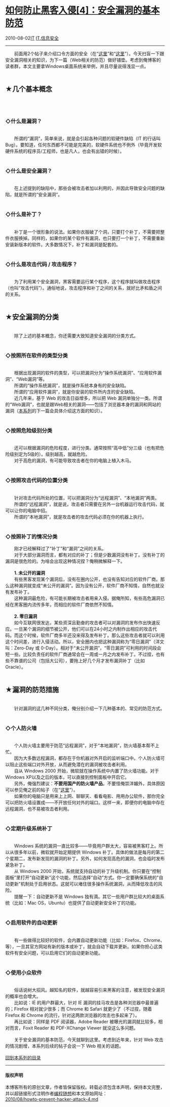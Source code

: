 <!DOCTYPE html>
<html xmlns="http://www.w3.org/1999/xhtml" xml:lang="zh-CN">
<head>
<meta http-equiv="Content-Type" content="text/html; charset=utf-8" />
<meta name="generator" content="Python script by program.think@gmail.com" />
<meta name="provider" content="program-think.blogspot.com" />
<link type="text/css" rel="stylesheet" href="../../css/program-think.css" />
<title>如何防止黑客入侵[4]：安全漏洞的基本防范 - 编程随想的博客</title>
</head>
<body>
<div id="main" style="width:100%;">
<h1><a href="../../index.md" title="回到首页">如何防止黑客入侵[4]：安全漏洞的基本防范</a></h1>
<div class="post-info"><span class="date-header">2010-08-02</span><a href="../../tags/IT.md" class="tag">IT</a> <a href="../../tags/IT.E4BFA1E681AFE5AE89E585A8.md" class="tag">IT.信息安全</a> </div>
<hr>
<div class="post">
&#12288;&#12288;前面用2个帖子来介绍口令方面的安全（在“<a href="../../2010/06/howto-prevent-hacker-attack-2.md">这里</a>”和“<a href="../../2010/06/howto-prevent-hacker-attack-3.md">这里</a>”）。今天扫盲一下跟安全漏洞相关的知识，为下一篇（Web相关的防范）做好铺垫。考虑到俺博客的读者群，本文主要拿Windows桌面系统来举例，并且尽量说得浅显一点。<!--program-think--><br /><br /><h2>★几个基本概念</h2><br /><br /><h3>◇什么是漏洞？</h3><br />&#12288;&#12288;所谓的“漏洞”，简单来说，就是会引起各种问题的软硬件缺陷（IT 的行话叫 Bug）。要知道，任何东西都不可能是完美的，软硬件系统也不例外（毕竟开发软硬件系统的程序员/工程师，也是凡人，也会有出错的时候）。<br /><br /><h3>◇什么是安全漏洞？</h3><br />&#12288;&#12288;在上述提到的缺陷中，那些会被攻击者加以利用的，并因此导致安全问题的缺陷，就是所谓的“安全漏洞”。<br /><br /><h3>◇什么是补丁？</h3><br />&#12288;&#12288;补丁是一个很形象的说法。如果你衣服破了个洞，只要打个补丁，不需要把整件衣服换掉。同样的，如果你的某个软件有漏洞，也只要打一个补丁，不需要重新安装新版本的软件。大多数情况下，补丁和漏洞是配套的。<br /><br /><h3>◇什么是攻击代码 / 攻击程序？</h3><br />&#12288;&#12288;为了利用某个安全漏洞，黑客需要运行某个程序，这个程序就叫做攻击程序（也叫“攻击代码”）。通俗地说，攻击程序和补丁之间的关系，就好比矛和盾之间的关系。<br /><br /><h2>★安全漏洞的分类</h2><br />&#12288;&#12288;除了上述的基本概念，你还需要大致知道安全漏洞的分类方式。<br /><br /><h3>◇按照所在软件的类型分类</h3><br />&#12288;&#12288;根据出现漏洞的软件的类型，可以把漏洞分为“操作系统漏洞”、“应用软件漏洞”、“Web漏洞”等。<br />&#12288;&#12288;所谓的“操作系统漏洞”，就是操作系统本身有的安全缺陷。<br />&#12288;&#12288;所谓的“应用软件漏洞”，就是你安装的软件所内含的安全缺陷。<br />&#12288;&#12288;近几年来，基于 Web 的攻击日益增多，所以把 Web 漏洞单独分一类。所谓的“Web漏洞”，也就是跟Web相关的漏洞——包括了浏览器本身的漏洞和网站的漏洞（<a href="../../2010/06/howto-prevent-hacker-attack-0.md">本系列</a>的下一篇会具体介绍这方面的知识）。<br /><br /><h3>◇按照危险级别分类</h3><br />&#12288;&#12288;还可以根据漏洞的危险程度，进行分类。通常按照“高中低”分三级（也有把危险级别定为5级的）。级别越高，就越危险。<br />&#12288;&#12288;对于高危的漏洞，有可能导致攻击者在你的电脑上植入木马。<br /><br /><h3>◇按照攻击代码的位置分类</h3><br />&#12288;&#12288;针对攻击代码所处的位置，可以把漏洞分为“远程漏洞”、“本地漏洞”两类。<br />&#12288;&#12288;所谓的“远程漏洞”，就是说，攻击者只需要在另外一台机器运行攻击代码，就可以让你的电脑中招。<br />&#12288;&#12288;所谓的“本地漏洞”，就是攻击者的攻击代码必须在你的机器上执行。<br /><br /><h3>◇按照补丁的情况分类</h3>&#12288;&#12288;刚才已经解释过了“补丁”和“漏洞”之间的关系。<br />&#12288;&#12288;对于大部分漏洞而言，都有对应的补丁；但是少数漏洞没有补丁。没有补丁的漏洞是很危险的。为啥会出现这种情况捏？俺稍微解释一下。<br /><br />&#12288;&#12288;<b>1. 未公开的漏洞</b><br />&#12288;&#12288;有些黑客发现某个漏洞后，没有在圈内公开，也没有告知对应的软件厂商。那么这种漏洞就变成“未公开的漏洞”。因为没有公开，软件厂商不知情，自然也就没有发布补丁。<br />&#12288;&#12288;这种漏洞最危险，有可能长期被攻击者用来入侵。据俺所知，有些高危漏洞已经在黑客圈内流传多年，而相应的软件厂商依然不知情。<br /><br />&#12288;&#12288;<b>2. 零日漏洞</b><br />&#12288;&#12288;如今互联网很发达，某些资深且勤奋的攻击者可以对漏洞的发布作出快速反应。一旦某个漏洞的细节被公开，他们可以在24小时之内制作出相应的攻击代码。而这个时候，软件厂商多半还没来得及发布补丁。那么这些攻击者就可以利用这个时间差，进行入侵活动。所以，安全圈内也把这种漏洞称为“零日漏洞”（洋文叫：Zero-Day 或 0-Day）。相对于“未公开漏洞”，“零日漏洞”可利用的时间段会短一些。比较负责任的软件厂商通常会在一周或一月之内发布补丁。不过捏，也有些不靠谱的公司（包括大公司），要拖上好几个月才发布漏洞补丁（比如 Oracle）。<br /><br /><h2>★漏洞的防范措施</h2><br />&#12288;&#12288;针对漏洞的这几种不同分类，俺分别介绍一下几种基本的、常见的防范方式。<br /><br /><h3>◇个人防火墙</h3><br />&#12288;&#12288;个人防火墙主要用于防范“远程漏洞”，对于“本地漏洞”，防火墙基本帮不上忙。<br />&#12288;&#12288;因为大多数远程漏洞，都存在于你机器对外开启的监听端口中。个人防火墙可以阻止这些端口对外开放，从而避免潜在的漏洞被攻击者利用。<br />&#12288;&#12288;自从 Windows 2000 开始，微软就在操作系统中内置了防火墙功能。对于Windows XP以及之后的版本，可以直接到控制面板中开启它。<br />&#12288;&#12288;另外，俺强烈建议：<b>不要用国产的防火墙产品</b>。不要怪俺崇洋媚外，具体原因可以参见俺之前的帖子（在“<a href="../../2010/04/howto-cover-your-tracks-2.md">这里</a>”）。<br />&#12288;&#12288;如果你的电脑只是用来上上网、聊聊天、看看电影、用用办公软件，那你完全可以把防火墙设置成——不开放任何对外的端口。这样一来，即便你的电脑中存在远程漏洞，也不易被攻击者利用。<br /><br /><h3>◇定期升级系统补丁</h3><br />&#12288;&#12288;Windows 系统的漏洞一直比较多——毕竟用户群太大，容易被黑客盯上。所以从很多年以前，微软就开始定期提供 Windows 补丁。具体的做法是每月的第二个星期二，发布新发现的漏洞的补丁。另外，如何发现高危的漏洞，也会临时发布紧急补丁。<br />&#12288;&#12288;从 Windows 2000 开始，系统就支持自动的补丁升级机制。你只要在“控制面板”里打开“自动更新”这个功能，然后选择“自动”方式。你一定要确保系统的"自动更新"机制处于启用状态。这就可以堵住很多操作系统漏洞，从而降低攻击的风险。<br />&#12288;&#12288;提醒一下：自动更新不是 Windows 独有滴。其它一些用户群比较大的桌面系统（比如：Mac OS，Ubuntu）也提供了自动更新安全补丁的功能。<br /><br /><h3>◇启用软件的自动更新</h3><br />&#12288;&#12288;有一些做得比较好的软件，会内置自动更新功能（比如：Firefox、Chrome、等），一旦其官方网站有新的版本或补丁，就会自动下载并更新。如果你担心这类软件有安全问题，可以启用它们的自动更新功能。<br /><br /><h3>◇使用小众软件</h3><br />&#12288;&#12288;俗话说树大招风。越知名的软件，就越容易引来黑客的注意，被发现安全漏洞的概率也会增大。<br />&#12288;&#12288;比如说：IE 的用户群最大，针对 IE 漏洞的挂马攻击是各种浏览器中最普遍的；Firefox 相对就少很多；而 Chrome 和 Safari 就更少了（不过捏，随着 Firefox 和 Chrome 的流行，针对这两款浏览器的攻击也多起来了）。<br />&#12288;&#12288;再比如说：同样是 PDF 阅读器，Adobe Reader 被曝光的漏洞就比较多，相对而言，Foxit Reader 和 PDF-XChange Viewer 就没这么多问题。<br /><br />&#12288;&#12288;关于安全漏洞的基本防范，今天就聊到这里。考虑到近年来，针对 Web 攻击的情况剧增，本系列后续的帖子会说一下 Web 相关的话题。<br /><br /><a href="../../2010/06/howto-prevent-hacker-attack-0.md#index">回到本系列的目录</a><div class="blogger-post-footer">
</div>
<hr>
<div class="copyright">
<h4>版权声明</h4>
本博客所有的原创文章，作者皆保留版权。转载必须包含本声明，保持本文完整，并以超链接形式注明作者<a href="mailto:program.think@gmail.com">编程随想</a>和本文原始网址：<br>
<a href="2010/08/howto-prevent-hacker-attack-4.md">2010/08/howto-prevent-hacker-attack-4.md</a>
</div>
</div>
</body>
</html>
